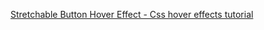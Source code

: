 [Stretchable Button Hover Effect - Css hover effects tutorial](https://www.youtube.com/watch?v=wyG-I5Q9QmI)